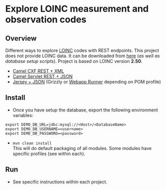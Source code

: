# Explore LOINC measurement and observation codes
## Overview
Different ways to explore [LOINC](https://loinc.org) codes with REST endpoints. This project does not provide LOINC data. It can be downloaded from [here](https://loinc.org/downloads) (_as well as database setup scripts_). Project is based on LOINC version **2.50**.

* [Camel CXF REST + XML](camel-cxf)
* [Camel Servlet REST + JSON](camel-java-routes)
* [Jersey + JSON](Jersey) (Grizzly or [Webapp Runner](https://github.com/jsimone/webapp-runner) depending on POM profile)

## Install
* Once you have setup the database, export the following environment variables:
```
export DEMO_DB_URL=jdbc:mysql://<Host>/<DatabaseName>
export DEMO_DB_USERNAME=<username>
export DEMO_DB_PASSWORD=<password>
```
* `mvn clean install`  
This will do default packaging of all modules. Some modules have specific profiles (see within each).

## Run
* See specific instructions within each project.

